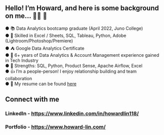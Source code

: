 ## Hello! I’m Howard, and here is some background on me… 👋🏻 👋

● 📚 Data Analytics bootcamp graduate (April 2022, Juno College)  
● 💾 Skilled in Excel / Sheets, SQL, Tableau, Python, Adobe (Lightroom/Photoshop/Premiere)  
● ⛺️ Google Data Analytics Certificate  
● 💎 6+ years of Data Analytics & Account Management experience gained in Tech Industry  
● 👔 Strengths: SQL, Python, Product Sense, Apache Airflow, Excel  
● 👍 I’m a people-person! I enjoy relationship building and team collaboration  
● 📄 My resume can be found [here]([https://drive.google.com/file/d/1ic52fY_1GA07X86AvN0AM5KzHHAu6pbW/view?usp=sharing](https://drive.google.com/file/d/1L2wC76IVXgcRZ2QqfasFZb6XKU1hTltr/view?usp=sharing))

## Connect with me
### LinkedIn - https://www.linkedin.com/in/howardlin118/
### Portfolio - https://www.howard-lin.com/
